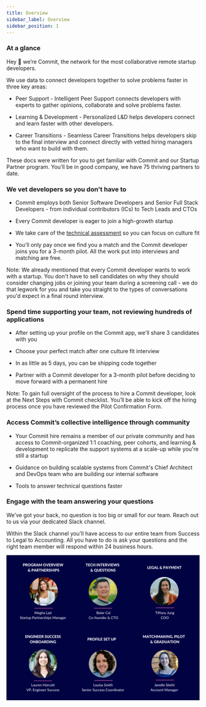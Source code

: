 ```yaml
---
title: Overview
sidebar_label: Overview
sidebar_position: 1
---
```


### At a glance

Hey 👋 we’re Commit, the network for the most collaborative remote startup developers.

We use data to connect developers together to solve problems faster in three key areas:

-   Peer Support - Intelligent Peer Support connects developers with experts to gather opinions, collaborate and solve problems faster.
    
-   Learning & Development - Personalized L&D helps developers connect and learn faster with other developers.
    
-   Career Transitions - Seamless Career Transitions helps developers skip to the final interview and connect directly with vetted hiring managers who want to build with them.
    
These docs were written for you to get familiar with Commit and our Startup Partner program. You’ll be in good company, we have 75 thriving partners to date.

### We vet developers so you don't have to

-   Commit employs both Senior Software Developers and Senior Full Stack Developers - from individual contributors (ICs) to Tech Leads and CTOs
    
-   Every Commit developer is eager to join a high-growth startup
    
-   We take care of the [technical assessment](https://docs.google.com/document/d/1vpUrPyYLrRB3bmWwPNZcDrdkAH7sVGBCHpAbXnCo-qY/edit?usp=sharing) so you can focus on culture fit
    
-   You’ll only pay once we find you a match and the Commit developer joins you for a 3-month pilot. All the work put into interviews and matching are free.  

Note: We already mentioned that every Commit developer wants to work with a startup. You don't have to sell candidates on why they should consider changing jobs or joining your team during a screening call - we do that legwork for you and take you straight to the types of conversations you'd expect in a final round interview.

### Spend time supporting your team, not reviewing hundreds of applications

-   After setting up your profile on the Commit app, we'll share 3 candidates with you
    
-   Choose your perfect match after one culture fit interview
    
-   In as little as 5 days, you can be shipping code together
    
-   Partner with a Commit developer for a 3-month pilot before deciding to move forward with a permanent hire
    
Note: To gain full oversight of the process to hire a Commit developer, look at the Next Steps with Commit checklist. You’ll be able to kick off the hiring process once you have reviewed the Pilot Confirmation Form.

### Access Commit’s collective intelligence through community

-   Your Commit hire remains a member of our private community and has access to Commit-organized 1:1 coaching, peer cohorts, and learning & development to replicate the support systems at a scale-up while you're still a startup
    
-   Guidance on building scalable systems from Commit's Chief Architect and DevOps team who are building our internal software
    
-   Tools to answer technical questions faster
    
### Engage with the team answering your questions

We’ve got your back, no question is too big or small for our team. Reach out to us via your dedicated Slack channel.

Within the Slack channel you’ll have access to our entire team from Success to Legal to Accounting. All you have to do is ask your questions and the right team member will respond within 24 business hours.

![YourSupportTeam](./YourSupportTeam2.png)

